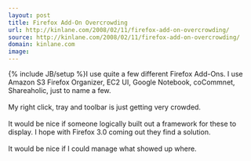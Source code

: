```yaml
---
layout: post
title: Firefox Add-On Overcrowding
url: http://kinlane.com/2008/02/11/firefox-add-on-overcrowding/
source: http://kinlane.com/2008/02/11/firefox-add-on-overcrowding/
domain: kinlane.com
image: 
---
```

{% include JB/setup %}I use quite a few different Firefox Add-Ons. I use Amazon S3 Firefox Organizer, EC2 UI, Google Notebook, coCommnet, Shareaholic, just to name a few.<br />
<br />
My right click, tray and toolbar is just getting very crowded.<br />
<br />
It would be nice if someone logically built out a framework for these to display. I hope with Firefox 3.0 coming out they find a solution.<br />
<br />
It would be nice if I could manage what showed up where.